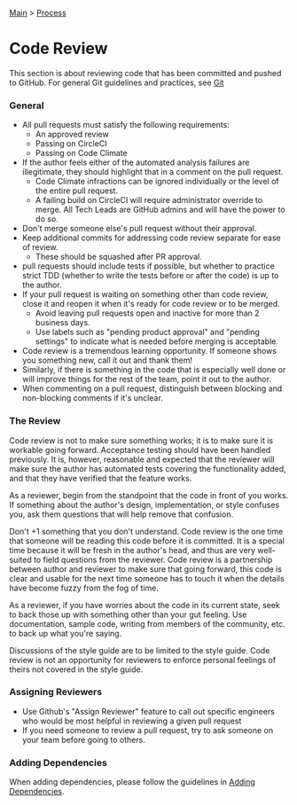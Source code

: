[Main](../../README.md) >
[Process](../README.md)

# Code Review

This section is about reviewing code that has been committed and pushed to
GitHub. For general Git guidelines and practices, see
[Git](../../code/git/README.md)

### General

- All pull requests must satisfy the following requirements:
    - An approved review
    - Passing on CircleCI
    - Passing on Code Climate
- If the author feels either of the automated analysis failures are
  illegitimate, they should highlight that in a comment on the pull request.
    - Code Climate infractions can be ignored individually or the level of the
      entire pull request.
    - A failing build on CircleCI will require administrator override to merge.
      All Tech Leads are GitHub admins and will have the power to do so.
- Don't merge someone else's pull request without their approval.
- Keep additional commits for addressing code review separate for ease of review.
    - These should be squashed after PR approval.
- pull requests should include tests if possible, but whether to practice strict
  TDD (whether to write the tests before or after the code) is up to the author.
- If your pull request is waiting on something other than code review, close it
  and reopen it when it's ready for code review or to be merged.
    - Avoid leaving pull requests open and inactive for more than 2 business days.
    - Use labels such as "pending product approval" and "pending settings" to
      indicate what is needed before merging is acceptable.
- Code review is a tremendous learning opportunity. If someone shows you
  something new, call it out and thank them!
- Similarly, if there is something in the code that is especially well done or
  will improve things for the rest of the team, point it out to the author.
- When commenting on a pull request, distinguish between blocking and
  non-blocking comments if it's unclear.

### The Review

Code review is not to make sure something works; it is to make sure it is
workable going forward. Acceptance testing should have been handled previously.
It is, however, reasonable and expected that the reviewer will make sure the
author has automated tests covering the functionality added, and that they have
verified that the feature works.

As a reviewer, begin from the standpoint that the code in front of you works.
If something about the author's design, implementation, or style confuses you,
ask them questions that will help remove that confusion.

Don't +1 something that you don't understand. Code review is the one time that
someone will be reading this code before it is committed. It is a special time
because it will be fresh in the author's head, and thus are very well-suited to
field questions from the reviewer. Code review is a partnership between author
and reviewer to make sure that going forward, this code is clear and usable for
the next time someone has to touch it when the details have become fuzzy from
the fog of time.

As a reviewer, if you have worries about the code in its current state, seek to
back those up with something other than your gut feeling. Use documentation,
sample code, writing from members of the community, etc. to back up what you're
saying.

Discussions of the style guide are to be limited to the style guide. Code review
is not an opportunity for reviewers to enforce personal feelings of theirs not
covered in the style guide.

### Assigning Reviewers

- Use Github's "Assign Reviewer" feature to call out specific engineers who
  would be most helpful in reviewing a given pull request
- If you need someone to review a pull request, try to ask someone on your team before
  going to others.

### Adding Dependencies

When adding dependencies, please follow the guidelines in [Adding
Dependencies](./Adding-Dependencies.md).
